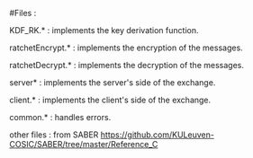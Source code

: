 #Files : 

KDF_RK.* : implements the key derivation function. 

ratchetEncrypt.* : implements the encryption of the messages. 

ratchetDecrypt.* : implements the decryption of the messages. 

server* : implements the server's side of the exchange. 

client.* : implements the client's side of the exchange. 

common.* : handles errors. 

other files : from SABER https://github.com/KULeuven-COSIC/SABER/tree/master/Reference_C


